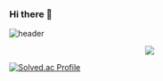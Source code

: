 ### Hi there 👋

<!--
**JeongMin-98/JeongMin-98** is a ✨ _special_ ✨ repository because its `README.md` (this file) appears on your GitHub profile.

Here are some ideas to get you started:

- 🔭 I’m currently working on ...
- 🌱 I’m currently learning ...
- 👯 I’m looking to collaborate on ...
- 🤔 I’m looking for help with ...
- 💬 Ask me about ...
- 📫 How to reach me: ...
- 😄 Pronouns: ...
- ⚡ Fun fact: ...
-->
![header](https://capsule-render.vercel.app/api?text=JeongMin%20Kim&textBg=False&type=rect&color=gradient&customColorList=0,2,2,2,2,3&height=400)

<p align="center">
<img src="https://github-readme-stats.vercel.app/api?username=JeongMin-98">
</p>

[![Solved.ac Profile](http://mazassumnida.wtf/api/generate_badge?boj=jeongmin98)](https://solved.ac/jeongmin98)
